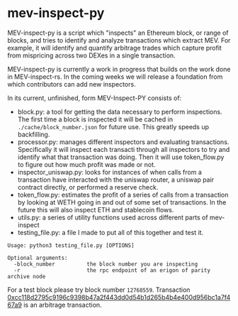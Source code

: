 # mev-inspect-py

MEV-inspect-py is a script which "inspects" an Ethereum block, or range of blocks, and tries to identify and analyze transactions which extract MEV. For example, it will identify and quantify arbitrage trades which capture profit from mispricing across two DEXes in a single transaction.

MEV-inspect-py is currently a work in progress that builds on the work done in MEV-inspect-rs. In the coming weeks we will release a foundation from which contributors can add new inspectors.

In its current, unfinished, form MEV-Inspect-PY consists of:
- block.py: a tool for getting the data necessary to perform inspections. The first time a block is inspected it will be cached in `./cache/block_number.json` for future use. This greatly speeds up backfilling.
- processor.py: manages different inspectors and evaluating transactions. Specifically it will inspect each transacti through all inspectors to try and identify what that transaction was doing. Then it will use token_flow.py to figure out how much profit was made or not.
- inspector_uniswap.py: looks for instances of when calls from a transaction have interacted with the uniswap router, a uniswap pair contract directly, or performed a reserve check.
- token_flow.py: estimates the profit of a series of calls from a transaction by looking at WETH going in and out of some set of transactions. In the future this will also inspect ETH and stablecoin flows.
- utils.py: a series of utility functions used across different parts of mev-inspect
- testing_file.py: a file I made to put all of this together and test it.

```
Usage: python3 testing_file.py [OPTIONS]

Optional arguments:
  -block_number          the block number you are inspecting
  -r                     the rpc endpoint of an erigon of parity archive node
```

For a test block please try block number `12768559`. Transaction [0xcc118d2795c9196c9398b47a2f443dd0d54b1d265b4b4e400d956bc1a7f467a9](https://etherscan.io/tx/0xcc118d2795c9196c9398b47a2f443dd0d54b1d265b4b4e400d956bc1a7f467a9) is an arbitrage transaction.
